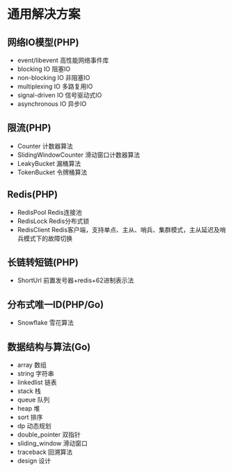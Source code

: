 # 通用解决方案

## 网络IO模型(PHP)
- event/libevent 高性能网络事件库
- blocking IO 阻塞IO
- non-blocking IO 非阻塞IO
- multiplexing IO 多路复用IO
- signal-driven IO 信号驱动式IO
- asynchronous IO 异步IO

## 限流(PHP)
- Counter 计数器算法
- SlidingWindowCounter 滑动窗口计数器算法
- LeakyBucket 漏桶算法
- TokenBucket 令牌桶算法

## Redis(PHP)
- RedisPool Redis连接池
- RedisLock Redis分布式锁
- RedisClient Redis客户端，支持单点、主从、哨兵、集群模式，主从延迟及哨兵模式下的故障切换

## 长链转短链(PHP)
- ShortUrl 前置发号器+redis+62进制表示法

## 分布式唯一ID(PHP/Go)
- Snowflake 雪花算法

## 数据结构与算法(Go)
- array 数组
- string 字符串
- linkedlist 链表
- stack 栈
- queue 队列
- heap 堆
- sort 排序
- dp 动态规划
- double_pointer 双指针
- sliding_window 滑动窗口
- traceback 回溯算法
- design 设计
